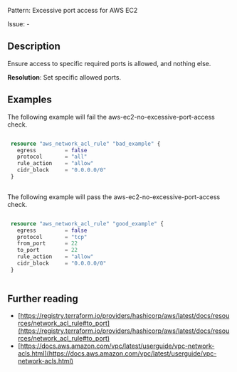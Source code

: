 Pattern: Excessive port access for AWS EC2

Issue: -

## Description

Ensure access to specific required ports is allowed, and nothing else.

**Resolution**: Set specific allowed ports.

## Examples

The following example will fail the aws-ec2-no-excessive-port-access check.
```terraform

 resource "aws_network_acl_rule" "bad_example" {
   egress         = false
   protocol       = "all"
   rule_action    = "allow"
   cidr_block     = "0.0.0.0/0"
 }
 
```

The following example will pass the aws-ec2-no-excessive-port-access check.
```terraform

 resource "aws_network_acl_rule" "good_example" {
   egress         = false
   protocol       = "tcp"
   from_port      = 22
   to_port        = 22
   rule_action    = "allow"
   cidr_block     = "0.0.0.0/0"
 }
 
```

## Further reading

- [https://registry.terraform.io/providers/hashicorp/aws/latest/docs/resources/network_acl_rule#to_port](https://registry.terraform.io/providers/hashicorp/aws/latest/docs/resources/network_acl_rule#to_port)
- [https://docs.aws.amazon.com/vpc/latest/userguide/vpc-network-acls.html](https://docs.aws.amazon.com/vpc/latest/userguide/vpc-network-acls.html)